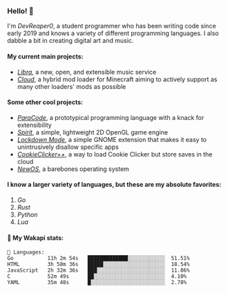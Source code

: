 ### Hello! 👋

I'm _DevReaper0_, a student programmer who has been writing code since early 2019 and knows a variety of different programming languages. I also dabble a bit in creating digital art and music.

#### My current main projects:

-   _[Libra](https://github.com/LibraMusic)_, a new, open, and extensible music service
-   _[Cloud](https://github.com/CloudLoaderMC/CloudLoader)_, a hybrid mod loader for Minecraft aiming to actively support as many other loaders' mods as possible

#### Some other cool projects:

-   _[ParaCode](https://github.com/ParaCodeLang/ParaCode)_, a prototypical programming language with a knack for extensibility
-   _[Spirit](https://gitlab.com/DevReaper0/SpiritEngine)_, a simple, lightweight 2D OpenGL game engine
-   _[Lockdown Mode](https://github.com/DevReaper0/GNOME-LockdownMode)_, a simple GNOME extension that makes it easy to unintrusively disallow specific apps
-   _[CookieClicker++](https://github.com/DevReaper0/CookieClickerPlusPlus)_, a way to load Cookie Clicker but store saves in the cloud
-   _[NewOS](https://github.com/DevReaper0/NewOS)_, a barebones operating system

#### I know a larger variety of languages, but these are my absolute favorites:

1. _Go_
2. _Rust_
3. _Python_
4. _Lua_

#### 📡 My Wakapi stats:

```text
💾 Languages:
Go           11h 2m 54s   █████████████░░░░░░░░░░░░  51.51%
HTML         3h 58m 36s   █████░░░░░░░░░░░░░░░░░░░░  18.54%
JavaScript   2h 32m 36s   ███░░░░░░░░░░░░░░░░░░░░░░  11.86%
C            52m 49s      ██░░░░░░░░░░░░░░░░░░░░░░░  4.10%
YAML         35m 48s      █░░░░░░░░░░░░░░░░░░░░░░░░  2.78%
```
